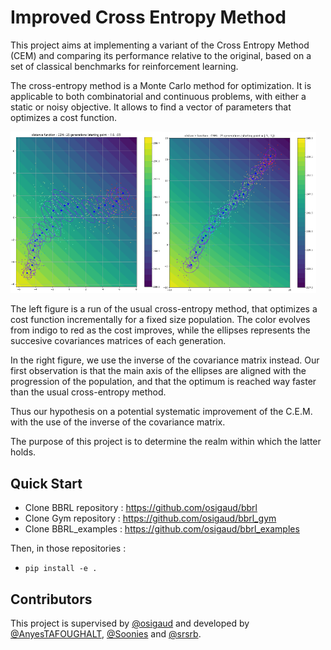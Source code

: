 # Improved Cross Entropy Method

This project aims at implementing a variant of the Cross Entropy Method (CEM) and comparing its performance relative to the original, based on a set of classical benchmarks for reinforcement learning.

The cross-entropy method is a Monte Carlo method for optimization. It is applicable to both combinatorial and continuous problems, with either a static or noisy objective. It allows to find a vector of parameters that optimizes a cost function.

<img src="graphes/CEM_25G_starting_point-5_-5_.png" width="48%"/><img src="graphes/CEMi_25G_starting_point-5_-5_.png" width="49%"/>

The left figure is a run of the usual cross-entropy method, that optimizes a cost function incrementally for a fixed size population. The color evolves from indigo to red as the cost improves, while the ellipses represents the succesive covariances matrices of each generation.

In the right figure, we use the inverse of the covariance matrix instead. Our first observation is that the main axis of the ellipses are aligned with the progression of the population, and that the optimum is reached way faster than the usual cross-entropy method. 

Thus our hypothesis on a potential systematic improvement of the C.E.M. with the use  of the inverse of the covariance matrix.

The purpose of this project is to determine the realm within which the latter holds. 

## Quick Start

* Clone BBRL repository : https://github.com/osigaud/bbrl
* Clone Gym repository : https://github.com/osigaud/bbrl_gym
* Clone BBRL_examples : https://github.com/osigaud/bbrl_examples

Then, in those repositories : 
* `pip install -e .`

## Contributors

This project is supervised by [@osigaud](https://github.com/osigaud) and developed by [@AnyesTAFOUGHALT](https://github.com/AnyesTAFOUGHALT), [@Soonies](https://github.com/Soonies) and [@srsrb](https://github.com/srsrb).
